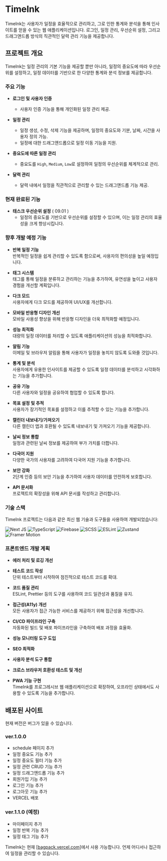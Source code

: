 # TimeInk

TimeInk는 사용자가 일정을 효율적으로 관리하고, 그로 인한 통계와 분석을 통해 인사이트를 얻을 수 있는 웹 애플리케이션입니다. 로그인, 일정 관리, 우선순위 설정, 그리고 드래그앤드롭 방식의 직관적인 달력 관리 기능을 제공합니다.

## 프로젝트 개요

TimeInk는 일정 관리의 기본 기능을 제공할 뿐만 아니라, 일정의 중요도에 따라 우선순위를 설정하고, 일정 데이터를 기반으로 한 다양한 통계와 분석 정보를 제공합니다.

### 주요 기능

- **로그인 및 사용자 인증**
  - 사용자 인증 기능을 통해 개인화된 일정 관리 제공.
- **일정 관리**

  - 일정 생성, 수정, 삭제 기능을 제공하며, 일정의 중요도와 기분, 날짜, 시간을 사용자 정의 가능.
  - 일정에 대한 드래그앤드롭으로 일정 이동 기능을 지원.

- **중요도에 따른 일정 관리**

  - 중요도를 `High`, `Medium`, `Low`로 설정하여 일정의 우선순위를 체계적으로 관리.

- **달력 관리**
  - 달력 내에서 일정을 직관적으로 관리할 수 있는 드래그앤드롭 기능 제공.

### 현재 완료된 기능

- **태스크 우선순위 설정** ( 09.01 )
  - 일정의 중요도를 기반으로 우선순위를 설정할 수 있으며, 이는 일정 관리의 효율성을 크게 향상시킵니다.

### 향후 개발 예정 기능

- **반복 일정 기능**  
   반복적인 일정을 쉽게 관리할 수 있도록 함으로써, 사용자의 편의성을 높일 예정입니다.

- **태그 시스템**  
   태그를 통해 일정을 분류하고 관리하는 기능을 추가하여, 유연성을 높이고 사용자 경험을 개선할 계획입니다.

- **다크 모드**  
   사용자에게 다크 모드를 제공하여 UI/UX를 개선합니다.

- **모바일 반응형 디자인 개선**  
   모바일 사용성 향상을 위해 반응형 디자인을 더욱 최적화할 예정입니다.

- **성능 최적화**  
   대량의 일정 데이터를 처리할 수 있도록 애플리케이션의 성능을 최적화합니다.

- **알림 기능**  
   이메일 및 브라우저 알림을 통해 사용자가 일정을 놓치지 않도록 도와줄 것입니다.

- **통계 및 분석**  
   사용자에게 유용한 인사이트를 제공할 수 있도록 일정 데이터를 분석하고 시각화하는 기능을 추가합니다.

- **공유 기능**  
   다른 사용자와 일정을 공유하여 협업할 수 있도록 합니다.

- **목표 설정 및 추적**  
   사용자가 장기적인 목표를 설정하고 이를 추적할 수 있는 기능을 추가합니다.

- **캘린더 내보내기/가져오기**  
   다른 캘린더 앱과 호환될 수 있도록 내보내기 및 가져오기 기능을 제공합니다.

- **날씨 정보 통합**  
   일정과 관련된 날씨 정보를 제공하여 부가 가치를 더합니다.

- **다국어 지원**  
   다양한 국가의 사용자를 고려하여 다국어 지원 기능을 추가합니다.

- **보안 강화**  
   2단계 인증 등의 보안 기능을 추가하여 사용자 데이터를 안전하게 보호합니다.

- **API 문서화**  
   프로젝트의 확장성을 위해 API 문서를 작성하고 관리합니다.

### 기술 스택

TimeInk 프로젝트는 다음과 같은 최신 웹 기술과 도구들을 사용하여 개발되었습니다:

![Next JS](https://img.shields.io/badge/Next-black?style=for-the-badge&logo=next.js&logoColor=white)
![TypeScript](https://img.shields.io/badge/typescript-%23007ACC.svg?style=for-the-badge&logo=typescript&logoColor=white)
![Firebase](https://img.shields.io/badge/firebase-a08021?style=for-the-badge&logo=firebase&logoColor=ffcd34)
![SCSS](https://img.shields.io/badge/SCSS-hotpink.svg?style=for-the-badge&logo=SASS&logoColor=white)
![ESLint](https://img.shields.io/badge/ESLint-4B3263?style=for-the-badge&logo=eslint&logoColor=white)
![Zustand](https://img.shields.io/badge/Zustand-FF5722?style=for-the-badge&logo=zustand&logoColor=white)
![Framer Motion](https://img.shields.io/badge/Framer%20Motion-0055FF?style=for-the-badge&logo=framer&logoColor=white)

### 프론트엔드 개발 계획

- **에러 처리 및 로깅 개선**

- **테스트 코드 작성**  
   단위 테스트부터 시작하여 점진적으로 테스트 코드를 확대.

- **코드 품질 관리**  
   ESLint, Prettier 등의 도구를 사용하여 코드 일관성과 품질을 유지.

- **접근성(A11y) 개선**  
   모든 사용자가 접근 가능한 서비스를 제공하기 위해 접근성을 개선합니다.

- **CI/CD 파이프라인 구축**  
   자동화된 빌드 및 배포 파이프라인을 구축하여 배포 과정을 효율화.

- **성능 모니터링 도구 도입**

- **SEO 최적화**

- **사용자 분석 도구 통합**

- **크로스 브라우저 호환성 테스트 및 개선**

- **PWA 기능 구현**  
   TimeInk를 프로그레시브 웹 애플리케이션으로 확장하여, 오프라인 상태에서도 사용할 수 있도록 기능을 추가합니다.

## 배포된 사이트

현재 버전은 버그가 있을 수 있습니다.

### ver.1.0.0

- schedule 페이지 추가
- 일정 중요도 기능 추가
- 일정 중요도 필터 기능 추가
- 일정 관련 CRUD 기능 추가
- 일정 드래그앤드롭 기능 추가
- 회원가입 기능 추가
- 로그인 기능 추가
- 로그아웃 기능 추가
- VERCEL 배포

### ver.1.1.0 (예정)

- 마이페이지 추가
- 일정 반복 기능 추가
- 일정 태그 기능 추가

TimeInk는 현재 [[bagpack.vercel.com](https://bagpack.vercel.com)]에서 사용 가능합니다. 언제 어디서나 접근하여 일정을 관리할 수 있습니다.
